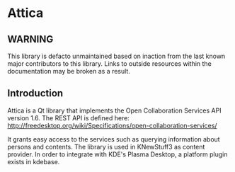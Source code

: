 # Attica

## WARNING

This library is defacto unmaintained based on inaction from the last known major contributors to this library.
Links to outside resources within the documentation may be broken as a result.

## Introduction

Attica is a Qt library that implements the Open Collaboration Services API version 1.6.
The REST API is defined here:
http://freedesktop.org/wiki/Specifications/open-collaboration-services/

It grants easy access to the services such as querying information about persons and contents.
The library is used in KNewStuff3 as content provider.
In order to integrate with KDE's Plasma Desktop, a platform plugin exists in kdebase.

